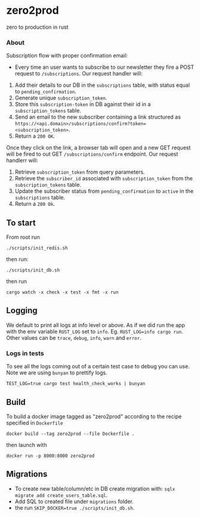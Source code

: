 # zero2prod

zero to production in rust

### About

Subscription flow with proper confirmation email:

- Every time an user wants to subscribe to our newsletter they fire a POST request to `/subscriptions`. Our request handler will:

1. Add their details to our DB in the `subscriptions` table, with status equal to `pending_confirmation`.
2. Generate unique `subscription_token`.
3. Store this `subscription-token` in DB against their id in a `subscription_tokens` table.
4. Send an email to the new subscriber containing a link structured as `https://<api.domain>/subscriptions/confirm?token=<subscription_token>`.
5. Return a `200 OK`.

Once they click on the link, a browser tab will open and a new GET request will be fired to out GET `/subscriptions/confirm` endpoint. Our request handlerr will:

1. Retrieve `subscription_token` from query parameters.
2. Retrieve the `subscriber_id` associated with `subscription_token` from the `subscription_tokens` table.
3. Update the subscriber status from `pending_confirmation` to `active` in the `subscriptions` table.
4. Return a `200 Ok`.

## To start

From root run

```
./scripts/init_redis.sh
```

then run:

```
./scripts/init_db.sh
```

then run

```
cargo watch -x check -x test -x fmt -x run
```

## Logging

We default to print all logs at info level or above. As if we did run the app with the env variable `RUST_LOG` set to `info`. Eg. `RUST_LOG=info cargo run`.
Other values can be `trace`, `debug`, `info`, `warn` and `error`.

### Logs in tests

To see all the logs coming out of a certain test case to debug you can use. Note we are using `bunyan` to prettify logs.

```
TEST_LOG=true cargo test health_check_works | bunyan
```

## Build

To build a docker image tagged as "zero2prod" according to the recipe specified in `Dockerfile`

```
docker build --tag zero2prod --file Dockerfile .
```

then launch with

```
docker run -p 8000:8000 zero2prod
```

## Migrations

- To create new table/column/etc in DB create migration with: `sqlx migrate add create_users_table.sql`.
- Add SQL to created file under `migrations` folder.
- the run `SKIP_DOCKER=true ./scripts/init_db.sh`.
